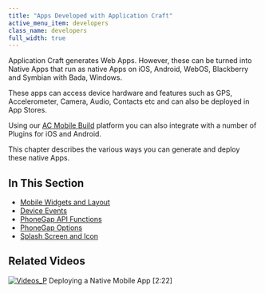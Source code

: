 ```yaml
---
title: "Apps Developed with Application Craft"
active_menu_item: developers
class_name: developers
full_width: true
---
```



Application Craft generates Web Apps. However, these can be turned into Native Apps that run as native Apps on iOS, Android, WebOS, Blackberry and Symbian with Bada, Windows.

These apps can access device hardware and features such as GPS, Accelerometer, Camera, Audio, Contacts etc and can also be deployed in App Stores.

Using our [AC Mobile Build](/developers/documentation/ac-mobile-build-phonegap/ac-mobile-build/) platform you can also integrate with a number of Plugins for iOS and Android.

This chapter describes the various ways you can generate and deploy these native Apps.

## In This Section

 - [Mobile Widgets and Layout](/developers/documentation/ac-mobile-build-phonegap/apps-developed-with-application-craft/mobile-widgets-and-layout)
 - [Device Events](/developers/documentation/ac-mobile-build-phonegap/apps-developed-with-application-craft/phonegap-specific-events)
 - [PhoneGap API Functions](/developers/documentation/ac-mobile-build-phonegap/apps-developed-with-application-craft/phonegap-functions)
 - [PhoneGap Options](/developers/documentation/ac-mobile-build-phonegap/apps-developed-with-application-craft/enabling-device-features)
 - [Splash Screen and Icon](/developers/documentation/ac-mobile-build-phonegap/apps-developed-with-application-craft/splash-screen-and-icon)

## Related Videos

[![Videos\_P](/img/docs/videos_p.png)](http://www.youtube.com/v/M9hLcnKOj04?autoplay=1&hd=1&fs=1&showsearch=0&rel=0&) Deploying a Native Mobile App [2:22]
